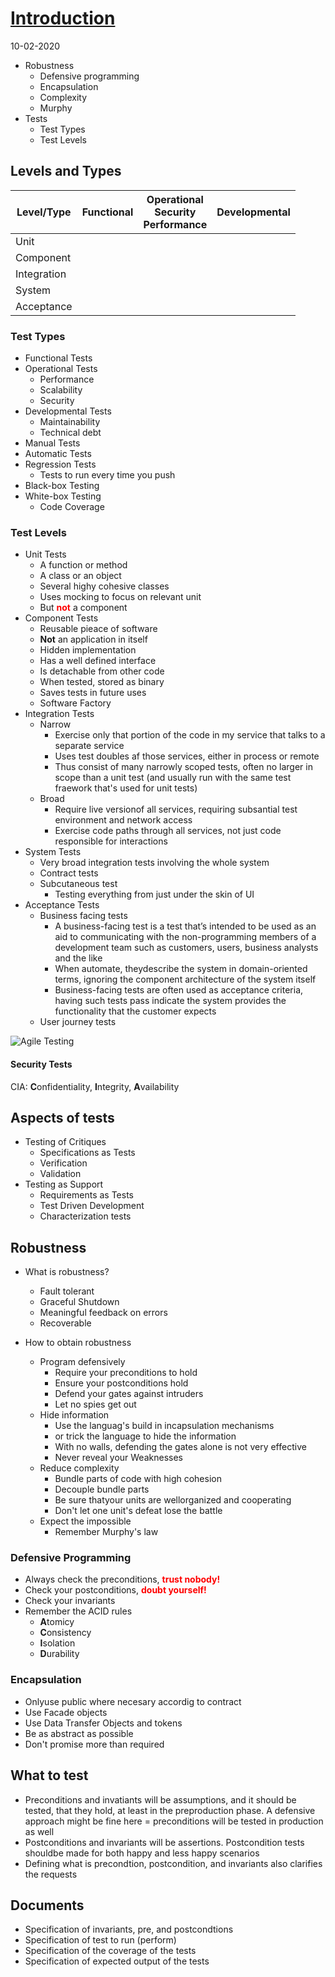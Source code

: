 # [Introduction](https://datsoftlyngby.github.io/soft2020spring/TST/week-07/#1-introduction)

10-02-2020

-   Robustness
    -   Defensive programming
    -   Encapsulation
    -   Complexity
    -   Murphy
-   Tests
    -   Test Types
    -   Test Levels

## Levels and Types

| Level/Type  | Functional | Operational<br>Security<br>Performance | Developmental |
| ----------- | ---------- | -------------------------------------- | ------------- |
| Unit        |            |                                        |               |
| Component   |            |                                        |               |
| Integration |            |                                        |               |
| System      |            |                                        |               |
| Acceptance  |            |                                        |               |

### Test Types

-   Functional Tests
-   Operational Tests
    -   Performance
    -   Scalability
    -   Security
-   Developmental Tests
    -   Maintainability
    -   Technical debt
-   Manual Tests
-   Automatic Tests
-   Regression Tests
    -   Tests to run every time you push
-   Black-box Testing
-   White-box Testing
    -   Code Coverage

### Test Levels

-   Unit Tests
    -   A function or method
    -   A class or an object
    -   Several highy cohesive classes
    -   Uses mocking to focus on relevant unit
    -   But <span style="color:red">**not**</span> a component
-   Component Tests
    -   Reusable pieace of software
    -   **Not** an application in itself
    -   Hidden implementation
    -   Has a well defined interface
    -   Is detachable from other code
    -   When tested, stored as binary
    -   Saves tests in future uses
    -   Software Factory
-   Integration Tests
    -   Narrow
        -   Exercise only that portion of the code in my service that talks to a separate service
        -   Uses test doubles af those services, either in process or remote
        -   Thus consist of many narrowly scoped tests, often no larger in scope than a unit test (and usually run with the same test fraework that's used for unit tests)
    -   Broad
        -   Require live versionof all services, requiring subsantial test environment and network access
        -   Exercise code paths through all services, not just code responsible for interactions
-   System Tests
    -   Very broad integration tests involving the whole system
    -   Contract tests
    -   Subcutaneous test
        -   Testing everything from just under the skin of UI
-   Acceptance Tests
    -   Business facing tests
        -   A business-facing test is a test that’s intended to be used as an aid to communicating with the non-programming members of a development team such as customers, users, business analysts and the like
        -   When automate, theydescribe the system in domain-oriented terms, ignoring the component architecture of the system itself
        -   Business-facing tests are often used as acceptance criteria, having such tests pass indicate the system provides the functionality that the customer expects
    -   User journey tests

![Agile Testing](http://www.agilebuddha.com/wp-content/uploads/2015/03/Agil-Testing-Quadrants.png)

#### Security Tests

CIA: **C**onfidentiality, **I**ntegrity, **A**vailability

## Aspects of tests

-   Testing of Critiques
    -   Specifications as Tests
    -   Verification
    -   Validation
-   Testing as Support
    -   Requirements as Tests
    -   Test Driven Development
    -   Characterization tests

## Robustness

-   What is robustness?
    -   Fault tolerant
    -   Graceful Shutdown
    -   Meaningful feedback on errors
    -   Recoverable
-   How to obtain robustness

    -   Program defensively
        -   Require your preconditions to hold
        -   Ensure your postconditions hold
        -   Defend your gates against intruders
        -   Let no spies get out
    -   Hide information
        -   Use the languag's build in incapsulation mechanisms
        -   or trick the language to hide the information
        -   With no walls, defending the gates alone is not very effective
        -   Never reveal your Weaknesses
    -   Reduce complexity
        -   Bundle parts of code with high cohesion
        -   Decouple bundle parts
        -   Be sure thatyour units are wellorganized and cooperating
        -   Don't let one unit's defeat lose the battle
    -   Expect the impossible
        -   Remember Murphy's law

### Defensive Programming

-   Always check the preconditions, <span style="color:red">**trust nobody!**</span>
-   Check your postconditions, <span style="color:red">**doubt yourself!**</span>
-   Check your invariants
-   Remember the ACID rules
    -   **A**tomicy
    -   **C**onsistency
    -   **I**solation
    -   **D**urability

### Encapsulation

-   Onlyuse public where necesary accordig to contract
-   Use Facade objects
-   Use Data Transfer Objects and tokens
-   Be as abstract as possible
-   Don't promise more than required

## What to test

-   Preconditions and invatiants will be assumptions, and it should be tested, that they hold, at least in the preproduction phase. A defensive approach might be fine here = preconditions will be tested in production as well
-   Postconditions and invariants will be assertions. Postcondition tests shouldbe made for both happy and less happy scenarios
-   Defining what is precondtion, postcondition, and invariants also clarifies the requests

## Documents

-   Specification of invariants, pre, and postcondtions
-   Specification of test to run (perform)
-   Specification of the coverage of the tests
-   Specification of expected output of the tests
